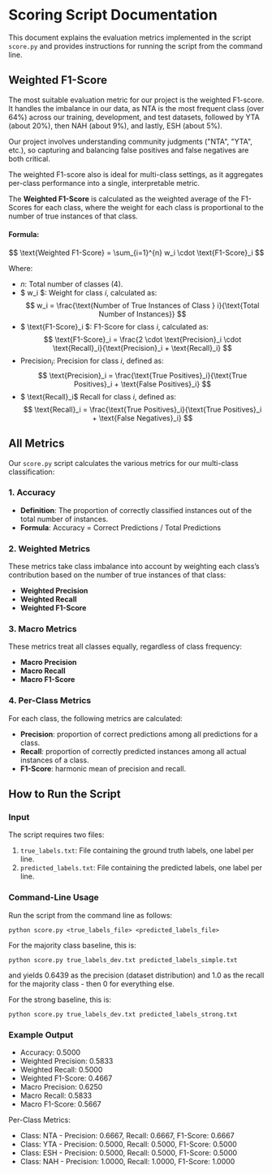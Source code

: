 # Scoring Script Documentation

This document explains the evaluation metrics implemented in the script `score.py` and provides instructions for running the script from the command line.

## Weighted F1-Score

The most suitable evaluation metric for our project is the weighted F1-score. It handles the imbalance in our data, as NTA is the most frequent class (over 64%) across our training, development, and test datasets, followed by YTA (about 20%), then NAH (about 9%), and lastly, ESH (about 5%).

Our project involves understanding community judgments ("NTA", "YTA", etc.), so capturing and balancing false positives and false negatives are both critical.

The weighted F1-score also is ideal for multi-class settings, as it aggregates per-class performance into a single, interpretable metric.

The **Weighted F1-Score** is calculated as the weighted average of the F1-Scores for each class, where the weight for each class is proportional to the number of true instances of that class.

#### Formula:

$$
\text{Weighted F1-Score} = \sum_{i=1}^{n} w_i \cdot \text{F1-Score}_i
$$

Where:

- $n$: Total number of classes (4).
- $ w_i $: Weight for class $i$, calculated as:
  $$
  w_i = \frac{\text{Number of True Instances of Class } i}{\text{Total Number of Instances}}
  $$
- $ \text{F1-Score}\_i $: F1-Score for class $i$, calculated as:
  $$
  \text{F1-Score}_i = \frac{2 \cdot \text{Precision}_i \cdot \text{Recall}_i}{\text{Precision}_i + \text{Recall}_i}
  $$
- $\text{Precision}_i$: Precision for class $i$, defined as:
  $$
  \text{Precision}_i = \frac{\text{True Positives}_i}{\text{True Positives}_i + \text{False Positives}_i}
  $$
- $ \text{Recall}\_i$ Recall for class $i$, defined as:
  $$
  \text{Recall}_i = \frac{\text{True Positives}_i}{\text{True Positives}_i + \text{False Negatives}_i}
  $$

## All Metrics

Our `score.py` script calculates the various metrics for our multi-class classification:

### 1. **Accuracy**

- **Definition**: The proportion of correctly classified instances out of the total number of instances.
- **Formula**: Accuracy = Correct Predictions / Total Predictions

### 2. **Weighted Metrics**

These metrics take class imbalance into account by weighting each class’s contribution based on the number of true instances of that class:

- **Weighted Precision**
- **Weighted Recall**
- **Weighted F1-Score**

### 3. **Macro Metrics**

These metrics treat all classes equally, regardless of class frequency:

- **Macro Precision**
- **Macro Recall**
- **Macro F1-Score**

### 4. **Per-Class Metrics**

For each class, the following metrics are calculated:

- **Precision**: proportion of correct predictions among all predictions for a class.
- **Recall**: proportion of correctly predicted instances among all actual instances of a class.
- **F1-Score**: harmonic mean of precision and recall.

## How to Run the Script

### Input

The script requires two files:

1. `true_labels.txt`: File containing the ground truth labels, one label per line.
2. `predicted_labels.txt`: File containing the predicted labels, one label per line.

### Command-Line Usage

Run the script from the command line as follows:

```
python score.py <true_labels_file> <predicted_labels_file>
```

For the majority class baseline, this is:
```
python score.py true_labels_dev.txt predicted_labels_simple.txt
```
and yields 0.6439 as the precision (dataset distribution) and 1.0 as the recall for the majority class - then 0 for everything else.

For the strong baseline, this is:
```
python score.py true_labels_dev.txt predicted_labels_strong.txt
```


### Example Output

- Accuracy: 0.5000
- Weighted Precision: 0.5833
- Weighted Recall: 0.5000
- Weighted F1-Score: 0.4667
- Macro Precision: 0.6250
- Macro Recall: 0.5833
- Macro F1-Score: 0.5667

Per-Class Metrics:

- Class: NTA - Precision: 0.6667, Recall: 0.6667, F1-Score: 0.6667
- Class: YTA - Precision: 0.5000, Recall: 0.5000, F1-Score: 0.5000
- Class: ESH - Precision: 0.5000, Recall: 0.5000, F1-Score: 0.5000
- Class: NAH - Precision: 1.0000, Recall: 1.0000, F1-Score: 1.0000
